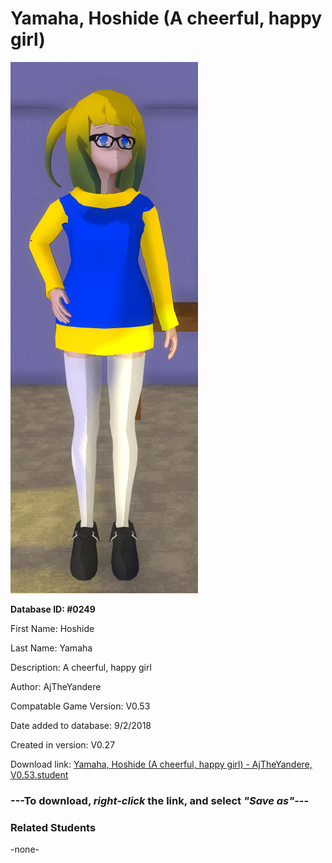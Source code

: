 # Yamaha, Hoshide (A cheerful, happy girl)

<img src="../../Files/Images/Yamaha, Hoshide (A cheerful, happy girl).png" title="Yamaha, Hoshide (A cheerful, happy girl) - AjTheYandere, V0.53">

**Database ID: #0249**

First Name: Hoshide

Last Name: Yamaha

Description: A cheerful, happy girl

Author: AjTheYandere

Compatable Game Version: V0.53

Date added to database: 9/2/2018

Created in version: V0.27

Download link: <a href="https://raw.githubusercontent.com/Arbiter1223/Daigaku-Gurashi-Custom-Students/master/Files/Student%20Files/Yamaha%2C%20Hoshide%20(A%20cheerful%2C%20happy%20girl)%20-%20AjTheYandere%2C%20V0.53.student">Yamaha, Hoshide (A cheerful, happy girl) - AjTheYandere, V0.53.student</a>

### ---**To download, _right-click_ the link, and select _"Save as"_**---

### Related Students

-none-
